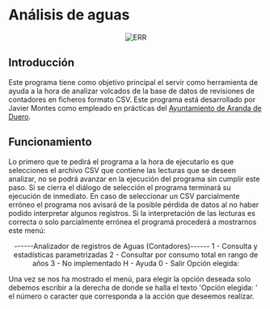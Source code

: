 # Análisis de aguas
<p align="center">
  <img src="./icon.ico" alt="ERR">
</p>

## Introducción
Este programa tiene como objetivo principal el servir como herramienta de ayuda a la hora de analizar volcados de la base de datos de revisiones de contadores en ficheros formato CSV. Este programa está desarrollado por Javier Montes como empleado en prácticas del [Ayuntamiento de Aranda de Duero](https://www.arandadeduero.es/).
## Funcionamiento
Lo primero que te pedirá el programa a la hora de ejecutarlo es que selecciones el archivo CSV que contiene las lecturas que se deseen analizar, no se podrá avanzar en la ejecución del programa sin cumplir este paso. Si se cierra el diálogo de selección el programa terminará su ejecución de inmediato. En caso de seleccionar un CSV parcialmente erróneo el programa nos avisará de la posible pérdida de datos al no haber podido interpretar algunos registros. Si la interpretación de las lecturas es correcta o solo parcialmente errónea el programá procederá a mostrarnos este menú:

<p align="center">
    ------Analizador de registros de Aguas (Contadores)------
     1 - Consulta y estadísticas parametrizadas
     2 - Consultar por consumo total en rango de años
     3 - No implementado
     H - Ayuda
     0 - Salir
    Opción elegida:
</p>

Una vez se nos ha mostrado el menú, para elegir la opción deseada solo debemos escribir a la derecha de donde se halla el texto 'Opción elegida: ' el número o caracter que corresponda a la acción que deseemos realizar.

